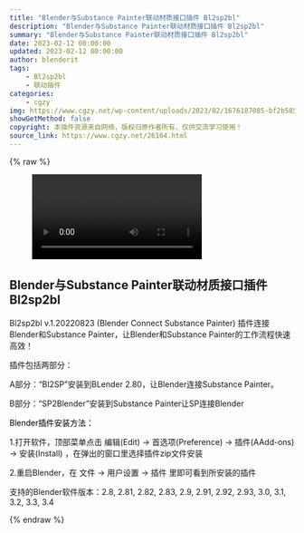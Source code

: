 ```yaml
---
title: "Blender与Substance Painter联动材质接口插件 Bl2sp2bl"
description: "Blender与Substance Painter联动材质接口插件 Bl2sp2bl"
summary: "Blender与Substance Painter联动材质接口插件 Bl2sp2bl"
date: 2023-02-12 00:00:00
updated: 2023-02-12 00:00:00
author: blenderit
tags: 
    - Bl2sp2bl
    - 联动插件
categories:
    - cgzy
img: https://www.cgzy.net/wp-content/uploads/2023/02/1676187085-bf2b585aaeb7a04.jpg
showGetMethod: false
copyright: 本插件资源来自网络，版权归原作者所有，仅供交流学习使用！
source_link: https://www.cgzy.net/26164.html
---
```


{% raw %}
<figure class="wp-block-video aligncenter"><video controls src="https://cloud.video.taobao.com/play/u/717183932/p/1/e/6/t/1/396500448058.mp4"></video></figure><div class="wp-block-pandastudio-title"><div class="title_style_01"><h2 id="h2-0">Blender与Substance Painter联动材质接口插件 Bl2sp2bl</h2></div></div><p class="is-style-text-indent-2em">Bl2sp2bl v.1.20220823 (Blender Connect Substance Painter) 插件连接Blender和Substance Painter，让Blender和Substance Painter的工作流程快速高效！</p><p>插件包括两部分：</p><p>A部分：“Bl2SP”安装到BLender 2.80，让Blender连接Substance Painter。</p><p>B部分：“SP2Blender”安装到Substance Painter让SP连接Blender </p><p><mark style="background-color:rgba(0, 0, 0, 0)" class="has-inline-color has-vivid-red-color">Blender插件安装方法：</mark></p><p>1.打开软件，顶部菜单点击 编辑(Edit) → 首选项(Preference) → 插件(AAdd-ons) → 安装(Install) ，在弹出的窗口里选择插件zip文件安装</p><p>2.重启Blender，在 文件 → 用户设置 → 插件 里即可看到所安装的插件</p><div class="wp-block-pandastudio-tips"><div class="tip success "><p>支持的Blender软件版本：2.8, 2.81, 2.82, 2.83, 2.9, 2.91, 2.92, 2.93, 3.0, 3.1, 3.2, 3.3, 3.4</p>
</div></div>
<div style="display: none">cgzy</div>
{% endraw %}